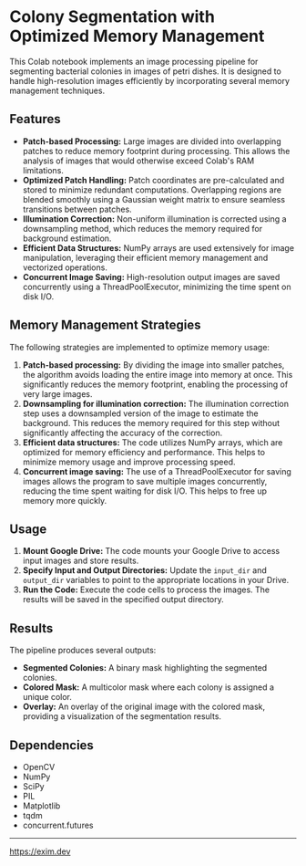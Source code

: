 # Colony Segmentation with Optimized Memory Management

This Colab notebook implements an image processing pipeline for segmenting bacterial colonies in images of petri dishes. It is designed to handle high-resolution images efficiently by incorporating several memory management techniques.

## Features

- **Patch-based Processing:** Large images are divided into overlapping patches to reduce memory footprint during processing. This allows the analysis of images that would otherwise exceed Colab's RAM limitations.
- **Optimized Patch Handling:** Patch coordinates are pre-calculated and stored to minimize redundant computations. Overlapping regions are blended smoothly using a Gaussian weight matrix to ensure seamless transitions between patches.
- **Illumination Correction:** Non-uniform illumination is corrected using a downsampling method, which reduces the memory required for background estimation.
- **Efficient Data Structures:** NumPy arrays are used extensively for image manipulation, leveraging their efficient memory management and vectorized operations.
- **Concurrent Image Saving:** High-resolution output images are saved concurrently using a ThreadPoolExecutor, minimizing the time spent on disk I/O.

## Memory Management Strategies

The following strategies are implemented to optimize memory usage:

1. **Patch-based processing:** By dividing the image into smaller patches, the algorithm avoids loading the entire image into memory at once. This significantly reduces the memory footprint, enabling the processing of very large images.
2. **Downsampling for illumination correction:** The illumination correction step uses a downsampled version of the image to estimate the background. This reduces the memory required for this step without significantly affecting the accuracy of the correction.
3. **Efficient data structures:** The code utilizes NumPy arrays, which are optimized for memory efficiency and performance. This helps to minimize memory usage and improve processing speed.
4. **Concurrent image saving:** The use of a ThreadPoolExecutor for saving images allows the program to save multiple images concurrently, reducing the time spent waiting for disk I/O. This helps to free up memory more quickly.

## Usage

1. **Mount Google Drive:** The code mounts your Google Drive to access input images and store results.
2. **Specify Input and Output Directories:** Update the `input_dir` and `output_dir` variables to point to the appropriate locations in your Drive.
3. **Run the Code:** Execute the code cells to process the images. The results will be saved in the specified output directory.

## Results

The pipeline produces several outputs:

- **Segmented Colonies:** A binary mask highlighting the segmented colonies.
- **Colored Mask:** A multicolor mask where each colony is assigned a unique color.
- **Overlay:** An overlay of the original image with the colored mask, providing a visualization of the segmentation results.

## Dependencies

- OpenCV
- NumPy
- SciPy
- PIL
- Matplotlib
- tqdm
- concurrent.futures

---------------------
https://exim.dev
